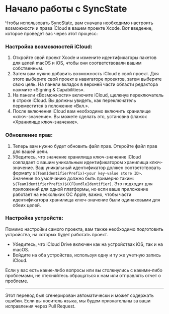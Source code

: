 # Начало работы с SyncState

Чтобы использовать SyncState, вам сначала необходимо настроить возможности и права iCloud в вашем проекте Xcode. Вот введение, которое проведет вас через этот процесс:

### Настройка возможностей iCloud:

1. Откройте свой проект Xcode и измените идентификаторы пакетов для целей macOS и iOS, чтобы они соответствовали вашим собственным.
2. Затем вам нужно добавить возможность iCloud в свой проект. Для этого выберите свой проект в навигаторе проектов, затем выберите свою цель. На панели вкладок в верхней части области редактора нажмите «Signing & Capabilities».
3. На панели «Возможности» включите iCloud, щелкнув переключатель в строке iCloud. Вы должны увидеть, как переключатель переместится в положение «Вкл.».
4. После включения iCloud вам необходимо включить хранилище «ключ-значение». Вы можете сделать это, установив флажок «Хранилище ключ-значение».

### Обновление прав:

1. Теперь вам нужно будет обновить файл прав. Откройте файл прав для вашей цели.
2. Убедитесь, что значение хранилища ключ-значение iCloud совпадает с вашим уникальным идентификатором хранилища ключ-значение. Ваш уникальный идентификатор должен соответствовать формату `$(TeamIdentifierPrefix)<your key-value store ID>`. Значение по умолчанию должно быть примерно таким: `$(TeamIdentifierPrefix)$(CFBundleIdentifier)`. Это подходит для приложений для одной платформы, но если ваше приложение работает на нескольких ОС Apple, важно, чтобы части идентификатора хранилища ключ-значение были одинаковыми для обеих целей.

### Настройка устройств:

Помимо настройки самого проекта, вам также необходимо подготовить устройства, на которых будет работать проект.

- Убедитесь, что iCloud Drive включен как на устройствах iOS, так и на macOS.
- Войдите на оба устройства, используя одну и ту же учетную запись iCloud.

Если у вас есть какие-либо вопросы или вы столкнулись с какими-либо проблемами, не стесняйтесь обращаться к нам или отправлять отчет о проблеме.

---
Этот перевод был сгенерирован автоматически и может содержать ошибки. Если вы носитель языка, мы будем признательны за ваши исправления через Pull Request.
